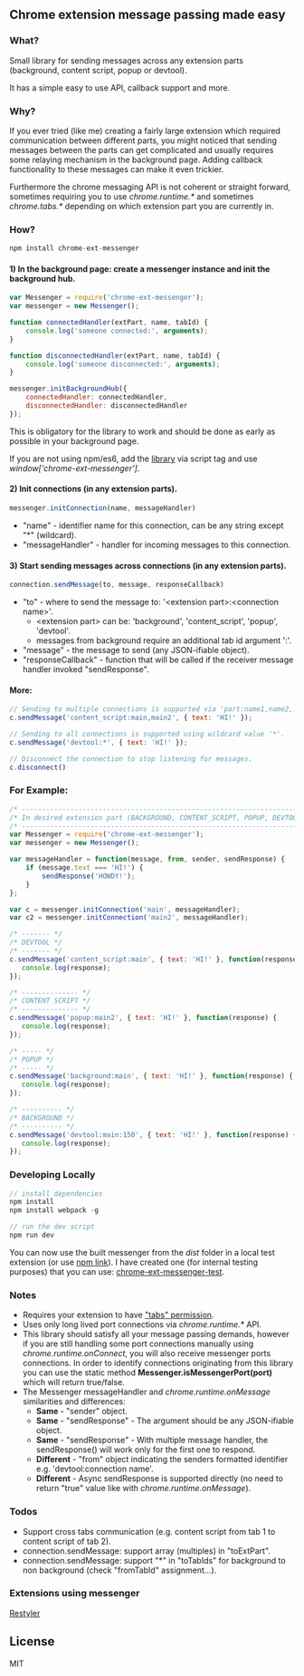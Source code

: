 ## Chrome extension message passing made easy

### What?

Small library for sending messages across any extension parts (background, content script, popup or devtool).

It has a simple easy to use API, callback support and more.

### Why?

If you ever tried (like me) creating a fairly large extension which required communication between different parts, you might noticed that sending messages between the parts can get complicated and usually requires some relaying mechanism in the background page.
Adding callback functionality to these messages can make it even trickier.

Furthermore the chrome messaging API is not coherent or straight forward, sometimes requiring you to use _chrome.runtime.\*_ and sometimes _chrome.tabs.\*_ depending on which extension part you are currently in.

### How?
```javascript
npm install chrome-ext-messenger
```

#### 1) In the background page: create a messenger instance and init the background hub.
```javascript
var Messenger = require('chrome-ext-messenger');
var messenger = new Messenger();

function connectedHandler(extPart, name, tabId) {
    console.log('someone connected:', arguments);
}

function disconnectedHandler(extPart, name, tabId) {
    console.log('someone disconnected:', arguments);
}

messenger.initBackgroundHub({
    connectedHandler: connectedHandler,
    disconnectedHandler: disconnectedHandler
});
```

This is obligatory for the library to work and should be done as early as possible in your background page.

If you are not using npm/es6, add the [library](https://github.com/asimen1/chrome-ext-messenger/tree/master/dist) via script tag and use _window['chrome-ext-messenger']_.

#### 2) Init connections (in any extension parts).
```javascript
messenger.initConnection(name, messageHandler)
```
* "name" - identifier name for this connection, can be any string except "*" (wildcard).
* "messageHandler" - handler for incoming messages to this connection.

#### 3) Start sending messages across connections (in any extension parts).
```javascript
connection.sendMessage(to, message, responseCallback)
```
* "to" - where to send the message to: '\<extension part>:\<connection name>'.
  * \<extension part> can be: 'background', 'content_script', 'popup', 'devtool'.
  * messages from background require an additional tab id argument ':<tabId>'.
* "message" - the message to send (any JSON-ifiable object).
* "responseCallback" - function that will be called if the receiver message handler invoked "sendResponse".

#### More:
```javascript
// Sending to multiple connections is supported via 'part:name1,name2,...'.
c.sendMessage('content_script:main,main2', { text: 'HI!' });

// Sending to all connections is supported using wildcard value '*'.
c.sendMessage('devtool:*', { text: 'HI!' });

// Disconnect the connection to stop listening for messages.
c.disconnect()
```

### For Example:
```javascript
/* ---------------------------------------------------------------------- */
/* In desired extension part (BACKGROUND, CONTENT_SCRIPT, POPUP, DEVTOOL) */
/* ---------------------------------------------------------------------- */
var Messenger = require('chrome-ext-messenger');
var messenger = new Messenger();

var messageHandler = function(message, from, sender, sendResponse) {
    if (message.text === 'HI!') {
        sendResponse('HOWDY!');
    }
};

var c = messenger.initConnection('main', messageHandler);
var c2 = messenger.initConnection('main2', messageHandler);

/* ------- */
/* DEVTOOL */
/* ------- */
c.sendMessage('content_script:main', { text: 'HI!' }, function(response) {
   console.log(response);
});

/* -------------- */
/* CONTENT SCRIPT */
/* -------------- */
c.sendMessage('popup:main2', { text: 'HI!' }, function(response) {
   console.log(response);
});

/* ----- */
/* POPUP */
/* ----- */
c.sendMessage('background:main', { text: 'HI!' }, function(response) {
   console.log(response);
});

/* ---------- */
/* BACKGROUND */
/* ---------- */
c.sendMessage('devtool:main:150', { text: 'HI!' }, function(response) {
   console.log(response);
});
```

### Developing Locally
```javascript
// install dependencies
npm install
npm install webpack -g

// run the dev script
npm run dev
```
You can now use the built messenger from the _dist_ folder in a local test extension (or use [npm link](https://docs.npmjs.com/cli/link)).
I have created one (for internal testing purposes) that you can use: [chrome-ext-messenger-test](https://github.com/asimen1/chrome-ext-messenger-test).

### Notes
* Requires your extension to have ["tabs" permission](https://developer.chrome.com/extensions/declare_permissions).
* Uses only long lived port connections via _chrome.runtime.*_ API.
* This library should satisfy all your message passing demands, however if you are still handling some port connections manually using _chrome.runtime.onConnect_, you will also receive messenger ports connections. In order to identify connections originating from this library you can use the static method **Messenger.isMessengerPort(port)** which will return true/false.
* The Messenger messageHandler and _chrome.runtime.onMessage_ similarities and differences:
    * **Same** - "sender" object.
    * **Same** - "sendResponse" - The argument should be any JSON-ifiable object.
    * **Same** - "sendResponse" - With multiple message handler, the sendResponse() will work only for the first one to respond.  
    * **Different** - "from" object indicating the senders formatted identifier e.g. 'devtool:connection name'.
    * **Different** - Async sendResponse is supported directly (no need to return "true" value like with _chrome.runtime.onMessage_).

### Todos
* Support cross tabs communication (e.g. content script from tab 1 to content script of tab 2).
* connection.sendMessage: support array (multiples) in "toExtPart".
* connection.sendMessage: support "*" in "toTabIds" for background to non background (check "fromTabId" assignment...).

### Extensions using messenger
[Restyler](https://chrome.google.com/webstore/detail/restyler/ofkkcnbmhaodoaehikkibjanliaeffel)

License
----
MIT
